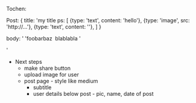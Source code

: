 Tochen:

Post: 
{
	title: 'my title
	ps: [
		{type: 'text', content: 'hello'},
		{type: 'image', src: 'http://...'},
		{type: 'text', content: ''},
	]
}


body: '
	'foobarbaz <img> blablabla <img>'

'
* Next steps
	* make share button 
	* upload image for user 
	* post page - style like medium
		* subtitle 
		* user details below post - pic, name, date of post 